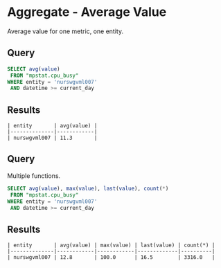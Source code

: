 # Aggregate - Average Value

Average value for one metric, one entity.

## Query

```sql
SELECT avg(value)
 FROM "mpstat.cpu_busy" 
WHERE entity = 'nurswgvml007' 
 AND datetime >= current_day
```

## Results

```ls
| entity       | avg(value) | 
|--------------|------------| 
| nurswgvml007 | 11.3       | 
```

## Query

Multiple functions.

```sql
SELECT avg(value), max(value), last(value), count(*)
 FROM "mpstat.cpu_busy" 
WHERE entity = 'nurswgvml007' 
 AND datetime >= current_day
```

## Results

```ls
| entity       | avg(value) | max(value) | last(value) | count(*) | 
|--------------|------------|------------|-------------|----------| 
| nurswgvml007 | 12.8       | 100.0      | 16.5        | 3316.0   | 
```
